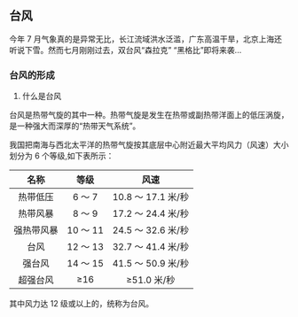 ## 台风

今年 7 月气象真的是异常无比，长江流域洪水泛滥，广东高温干旱，北京上海还听说下雪。然而七月刚刚过去，双台风“森拉克” “黑格比”即将来袭...

### 台风的形成

1. 什么是台风

台风是热带气旋的其中一种。热带气旋是发生在热带或副热带洋面上的低压涡旋，是一种强大而深厚的“热带天气系统”。

我国把南海与西北太平洋的热带气旋按其底层中心附近最大平均风力（风速）大小划分为 6 个等级,如下表所示：

|    名称    |   等级   |        风速        |
| :--------: | :------: | :----------------: |
|  热带低压  |  6 ～ 7  | 10.8 ～ 17.1 米/秒 |
|  热带风暴  |  8 ～ 9  | 17.2 ～ 24.4 米/秒 |
| 强热带风暴 | 10 ～ 11 | 24.5 ～ 32.6 米/秒 |
|    台风    | 12 ～ 13 | 32.7 ～ 41.4 米/秒 |
|   强台风   | 14 ～ 15 | 41.5 ～ 50.9 米/秒 |
|  超强台风  |   ≥16    |    ≥51.0 米/秒     |

其中风力达 12 级或以上的，统称为台风。
